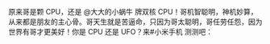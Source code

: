 原来哥是颗 CPU，还是 @大大的小蜗牛 牌双核 CPU！哥机智聪明，神机妙算，从来都是朋友的主心骨。哥天生就是苦逼命，只因为哥太聪明，哥任劳任怨，因为世界有哥才更美好！你是 CPU 还是 UFO？来#小米手机 测测吧： ​​​​